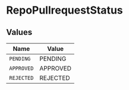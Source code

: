 # RepoPullrequestStatus


## Values

| Name       | Value      |
| ---------- | ---------- |
| `PENDING`  | PENDING    |
| `APPROVED` | APPROVED   |
| `REJECTED` | REJECTED   |